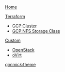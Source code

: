[Home](index.md)

[Terraform]()

  * [GCP Cluster](gcp-cluster.md)
  * [GCP NFS Storage Class](gcp-nfs-helm2.md)

[Custom]()

  * [OpenStack](openstack.md)
  * [oVirt](ovirt-cp.md)

[gimmick:theme](flatly)

